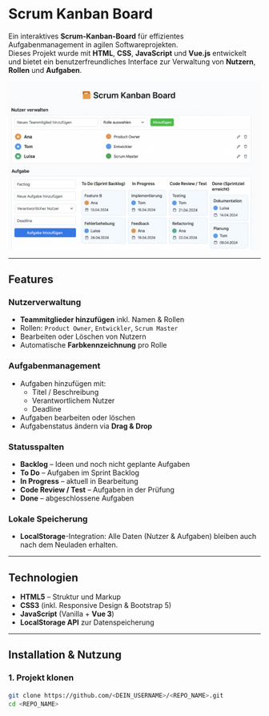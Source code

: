 # Scrum Kanban Board

Ein interaktives **Scrum-Kanban-Board** für effizientes Aufgabenmanagement in agilen Softwareprojekten.  
Dieses Projekt wurde mit **HTML**, **CSS**, **JavaScript** und **Vue.js** entwickelt und bietet ein benutzerfreundliches Interface zur Verwaltung von **Nutzern**, **Rollen** und **Aufgaben**.

![Scrum Kanban Board Vorschau](./preview.png)

---

## Features

### Nutzerverwaltung
- **Teammitglieder hinzufügen** inkl. Namen & Rollen
- Rollen: `Product Owner`, `Entwickler`, `Scrum Master`
- Bearbeiten oder Löschen von Nutzern
- Automatische **Farbkennzeichnung** pro Rolle

### Aufgabenmanagement
- Aufgaben hinzufügen mit:
  - Titel / Beschreibung
  - Verantwortlichem Nutzer
  - Deadline
- Aufgaben bearbeiten oder löschen
- Aufgabenstatus ändern via **Drag & Drop**

### Statusspalten
- **Backlog** – Ideen und noch nicht geplante Aufgaben
- **To Do** – Aufgaben im Sprint Backlog
- **In Progress** – aktuell in Bearbeitung
- **Code Review / Test** – Aufgaben in der Prüfung
- **Done** – abgeschlossene Aufgaben

### Lokale Speicherung
- **LocalStorage**-Integration: Alle Daten (Nutzer & Aufgaben) bleiben auch nach dem Neuladen erhalten.

---

## Technologien

- **HTML5** – Struktur und Markup
- **CSS3** (inkl. Responsive Design & Bootstrap 5)
- **JavaScript** (Vanilla + **Vue 3**)
- **LocalStorage API** zur Datenspeicherung

---

## Installation & Nutzung

### 1. Projekt klonen
```bash
git clone https://github.com/<DEIN_USERNAME>/<REPO_NAME>.git
cd <REPO_NAME>
